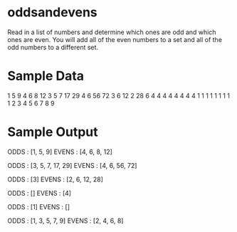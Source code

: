 # oddsandevens
Read in a list of numbers and determine which ones are odd and which ones are even.  You will add all of the even numbers to a set and all of the odd numbers to a different set.

# Sample Data
1 5 9 4 6 8 12
3 5 7 17 29 4 6 56 72
3 6 12 2 28 6
4 4 4 4 4 4 4 4 
1 1 1 1 1 1 1 1
1 2 3 4 5 6 7 8 9


# Sample Output
ODDS : [1, 5, 9]
EVENS : [4, 6, 8, 12]


ODDS : [3, 5, 7, 17, 29]
EVENS : [4, 6, 56, 72]


ODDS : [3]
EVENS : [2, 6, 12, 28]


ODDS : []
EVENS : [4]


ODDS : [1]
EVENS : []


ODDS : [1, 3, 5, 7, 9]
EVENS : [2, 4, 6, 8]
